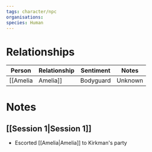 ```yaml
---
tags: character/npc
organisations: 
species: Human
---
```

# Relationships
| Person     | Relationship | Sentiment | Notes |
| ---------- | ------------ | --------- | ----- |
| [[Amelia|Amelia]] | Bodyguard    | Unknown   |       |

# Notes
## [[Session 1|Session 1]]
* Escorted [[Amelia|Amelia]] to Kirkman's party


